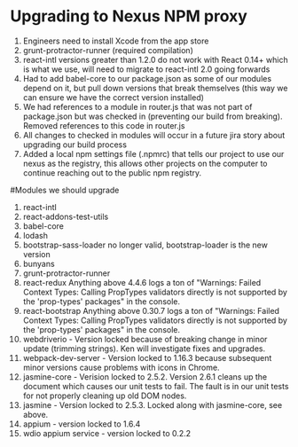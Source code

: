 # Upgrading to Nexus NPM proxy
1. Engineers need to install Xcode from the app store
  1. grunt-protractor-runner (required compilation)
2. react-intl versions greater than 1.2.0 do not work with React 0.14+ which is what we use, will need to migrate to react-intl 2.0 going forwards
3. Had to add babel-core to our package.json as some of our modules depend on it, but pull down versions that break themselves (this way we can ensure we have the correct version installed)
4. We had references to a module in router.js that was not part of package.json but was checked in (preventing our build from breaking). Removed references to this code in router.js
5. All changes to checked in modules will occur in a future jira story about upgrading our build process
6. Added a local npm settings file (.npmrc) that tells our project to use our nexus as the registry, this allows other projects on the computer to continue reaching out to the public npm registry.

#Modules we should upgrade
1. react-intl
2. react-addons-test-utils
3. babel-core
4. lodash
5. bootstrap-sass-loader no longer valid, bootstrap-loader is the new version
6. bunyans
7. grunt-protractor-runner
8. react-redux Anything above 4.4.6 logs a ton of "Warnings: Failed Context Types: Calling PropTypes validators directly is not supported by the 'prop-types' packages" in the console.
9. react-bootstrap Anything above 0.30.7 logs a ton of "Warnings: Failed Context Types: Calling PropTypes validators directly is not supported by the 'prop-types' packages" in the console.
10. webdriverio - Version locked because of breaking change in minor update (trimming strings). Ken will investigate fixes and upgrades.
11. webpack-dev-server - Version locked to 1.16.3 because subsequent minor versions cause problems with icons in Chrome.
12. jasmine-core - Verision locked to 2.5.2. Version 2.6.1 cleans up the document which causes our unit tests to fail. The fault is in our unit tests for not properly cleaning up old DOM nodes.
13. jasmine - Version locked to 2.5.3. Locked along with jasmine-core, see above.
14. appium - version locked to 1.6.4
15. wdio appium service - version locked to 0.2.2
